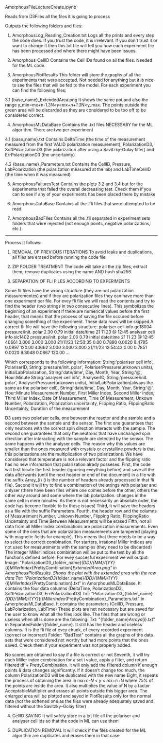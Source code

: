 AmorphousFileLectureCreate.ipynb

Reads from D3Files all the files it is going to process

Outputs the following folders and files:

1. AmorphousLog_Reading_Creation.txt
Logs all the prints and every step the code does. If you trust the code, it is irrelevant. If you don't trust it or want to change it then this txt file will tell you how each experiment file has been processed and where there might have been issues.


2. Amorphous_CellID
Contains the Cell IDs found on all the files. Needed for the ML code.


3. AmorphousPlotResults
This folder will store the graphs of all the experiments that were accepted. Not needed for anything but it is nice to see the files that will be fed to the model. For each experiment you can find the following files:

3.1 {base_name}_ExtendedArea.png 
It shows the same pot and also the range y_min=mx+n-1.3*N<y<mx+n+1.3*N<y_max. The points outside the green area will be discarded as they are considered to be too off to be considered correct.


4. AmorphousMLDataBase
Contains the .txt files NECESSARY for the ML algorithm. There are two per experiment

4.1 {base_name}.txt 
Contains DeltaTime (the time of the measurement measured from the first VALID polarization measurement), PolarizationD3, SoftPolarizationD3 (the polarization after using a Savitzky-Golay filter) and ErrPolarizationD3 (the uncertainty)

4.2 {base_name}_Parameters.txt
Contains the CellID, Pressure, LabPolarization (the polarization measured at the lab) and LabTimeCellID (the time when it was measured)


5. AmorphousFailuresTest
Contains the plots 3.2 and 3.4 but for the experiments that failed the overall decreasing test. Check them if you can to see if any of your experiments has been placed there by mistake


6. AmorphousDataBase
Contains all the .fli files that were attempted to be read


7. AmorphousBadFiles
Contains all the .fli separated in experiment sets folders that were rejected (not enough points, negative polarizations, etc.)


_________________________________________________________________________________________

Process it follows:

1. REMOVAL OF PREVIOUS ITERATIONS
To avoid leaks and duplications, all files are erased before running the code file

2. ZIP FOLDER TREATMENT
The code will take all the zip files, extract them, remove duplicates using the name AND hash sha256.

3. SEPARATION OF FLI FILES ACCORDING TO EXPERIMENTS

Some fli files have the wrong structure (they are not polarization measurementes) and if they are polarization files they can have more than one experiment per file.
For evey fli file we will read the contents and try to find the header (two strings in two consecutive lines). This symbolizes the beginning of an experiment
If there are numerical values before the first header, that means that the process of saving the file occured before changing something of the experiment. These data rows will be skipped
A correct fli file will have the following structure:
polariser cell info ge18004 pressure/init. polar 2.30 0.79 initial date/time 21 11 23 @ 12:45
analyser cell info sic1402 pressure/init. polar 2.00 0.79 initial date/time 21 11 23 @ 12:45
   40661   3.000   3.000   3.000 21/11/23 12:50:35       0.00        0.7890    0.0020    8.4795    0.0897     120.00
   40662   3.000   3.000   3.000 21/11/23 12:54:43       0.00        0.7851    0.0020    8.3048    0.0867     120.00
    ...

Which corresponds to the following information:
    String:'polariser cell info', PolariserID, String:'pressure/init. polar', PolariserPressure(unknown units), InitialLabPolarization, String:'date/time', Day, Month, Year, String:'@', Hour:Minute
    String:'analyser cell info', AnalyserID, String:'pressure/init. polar', AnalyserPressure(unknown units), InitialLabPolarization(always the same as the polariser cell), String:'date/time', Day, Month, Year, String:'@', Hour:Minute
    Measurement Number, First Miller Index, Second Miller Index, Third Miller Index, Date Of Measurement, Time Of Measurement, Unkown Number, Polarization, Polarization uncertainty, Flipping Ratio, FlippingRatio Uncertainty, Duration of the measurement

D3 uses two polariser cells, one between the reactor and the sample and a second between the sample and the sensor. The first one guarantees that only neutrons with the correct spin direction interacts with the sample. The second one guarantees that only the neutrons that have unchanged spin direction after interacting with the sample are detected by the sensor. The same happens with the analyser cells. The reason why this values are smaller than the ones measured with crystals or crystalline powders is that this polarizations are the multiplication of two polarizations. We have considered that temperature is not a relevant factor and the flipping ratio has no new information that polarization alrady posseses.
First, the code will first locate the first header (ignoring eveything before) and save all the data afterwards (until the next header or end of the document) in a file with the suffix Array_{i} (i is the number of headers already processed in that fli file).
Second it will try to find a combination of the strings with polariser and anlyser (there have been files where one comes before the other, others the other way around and some where the lab polarization.
changes in the same cell in mere minutes. As there is not necessarily an absolute order, the code has become flexible to fix these issues)
Third, it will save the headers as a file with the suffix Parameters.
Fourth, the header row and the columns of Measurement Number, Unkown Number, Flipping Ratio, FlippingRatio Uncertainty and Time Between Measurements will be erased
Fifth, not all data from all Miller Index combinations are polarization measurements. Even some of the ones that are polarization measurements are tampered (playing with magnetic fields for example).
This means that there needs to be a way to select the correct combination. For starters, irrational Miller indices are not used for measurements with the samples (they need to be discarded)
The integer Miller indices combination will be put to the test by all the functions defined before.
For evey succesful experiment we will output:
    Image:  "PolarizationD3_{folder_name}_{DD}/{MM}/{YY}_{i}_MillerIndex_{PrettyCombination}_ExtendedArea.png" in AmorphousPlotResults. Shows the plot with the extended area with the raw data
    Txt:    "PolarizationD3_{folder_name}_{DD}/{MM}/{YY}_{i}_MillerIndex_{PrettyCombination}.txt" in AmorphousMLDataBase. It contains the four data columns (DeltaTime, PolarizationD3, SoftPolarizationD3, ErrPolarizationD3)
    Txt:    "PolarizationD3_{folder_name}_{DD}/{MM}/{YY}_{i}_MillerIndex_{PrettyCombination}_Parameters.txt" in AmorphousMLDataBase. It contains the parameters (CellID, Pressure, LabPolarization, LabTime)
These plots are not necessary but are saved for the user to know what all the files look like.
The files that are wrong or useless when all is done are the folowing:
    Txt:    "{folder_name}_Arrays_{i}.txt" in SeparatedFolder/{folder_name}. It still has the header and useless columns. It is the fli file of evey chunk, of every recorded experiment (correct or incorrect)
    Folder: "BadTest" contains all the graphs of the data sets that were considered not worthy but had more points that the ones saved. Check them if your experiment was not properly added.

No scores are obtained to say if a file is correct or not
Seventh, it will try each Miller index combination for a set i value, apply a filter, and return filtered df + PrettyCombination. it will only add the filtered column if enough points & data changes significantly. If it doesn't change too much, the column PolarizationD3 will be duplicated with the new name
Eight, it repeats the process of obtaining the area in m*x+n-N < y < m*x+n+N where 75% of the points are inside the area. It also multiplies the value of N by a factor AcceptableMultiplier and erases all points outside this bigger area. The enlarged area will be plotted and saved in PlotResults only for the normal data (not the softened one as the files were already adequately saved and filtered without the Savitzky–Golay filter)    
    
4. CellID SAVING
It will safely store in a txt file all the polariser and analyser cell ids so that the code in ML can use them

5. DUPLICATION REMOVAL
It will check if the files created for the ML algorithm are duplicates and erases them in that case


